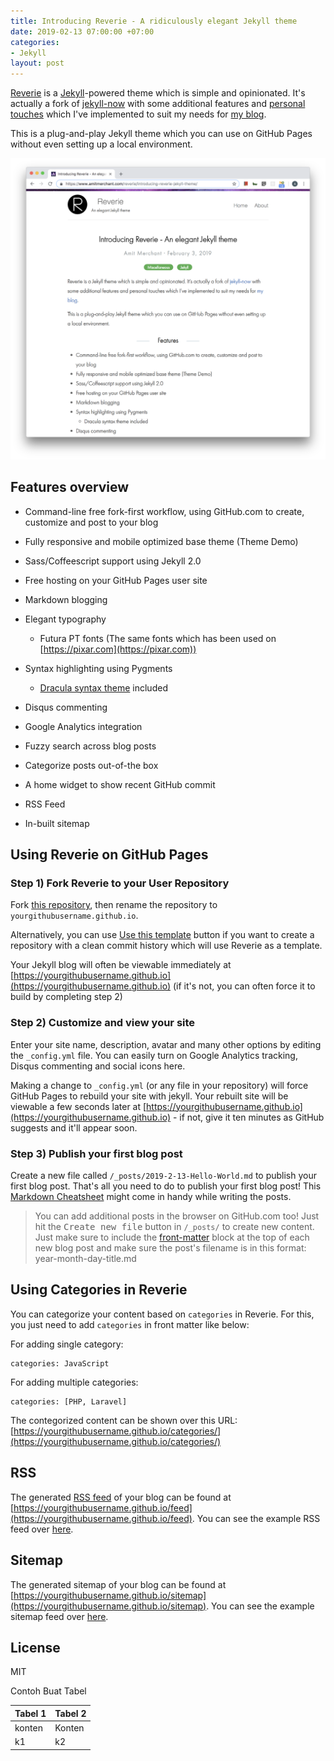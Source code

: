 ```yaml
---
title: Introducing Reverie - A ridiculously elegant Jekyll theme
date: 2019-02-13 07:00:00 +07:00
categories:
- Jekyll
layout: post
---
```


[Reverie](https://github.com/amitmerchant1990/reverie) is a [Jekyll](https://jekyllrb.com/)-powered theme which is simple and opinionated. It's actually a fork of [jekyll-now](https://github.com/barryclark/jekyll-now) with some additional features and [personal touches](https://github.com/amitmerchant1990/amitmerchant1990.github.io) which I've implemented to suit my needs for [my blog](https://www.amitmerchant.com).

This is a plug-and-play Jekyll theme which you can use on GitHub Pages without even setting up a local environment.

![](/images/reverie-demo.png)

## Features overview

* Command-line free fork-first workflow, using GitHub.com to create, customize and post to your blog

* Fully responsive and mobile optimized base theme (Theme Demo)

* Sass/Coffeescript support using Jekyll 2.0

* Free hosting on your GitHub Pages user site

* Markdown blogging

* Elegant typography

  * Futura PT fonts (The same fonts which has been used on [https://pixar.com](https://pixar.com))

* Syntax highlighting using Pygments

  * [Dracula syntax theme](https://draculatheme.com/) included

* Disqus commenting

* Google Analytics integration

* Fuzzy search across blog posts

* Categorize posts out-of-the box

* A home widget to show recent GitHub commit

* RSS Feed

* In-built sitemap

## Using Reverie on GitHub Pages

### Step 1) Fork Reverie to your User Repository

Fork [this repository](https://github.com/amitmerchant1990/reverie), then rename the repository to `yourgithubusername.github.io`.

Alternatively, you can use [Use this template](https://github.com/amitmerchant1990/reverie/generate) button if you want to create a repository with a clean commit history which will use Reverie as a template.

Your Jekyll blog will often be viewable immediately at [https://yourgithubusername.github.io](https://yourgithubusername.github.io) (if it's not, you can often force it to build by completing step 2)

### Step 2) Customize and view your site

Enter your site name, description, avatar and many other options by editing the `_config.yml` file. You can easily turn on Google Analytics tracking, Disqus commenting and social icons here.

Making a change to `_config.yml` (or any file in your repository) will force GitHub Pages to rebuild your site with jekyll. Your rebuilt site will be viewable a few seconds later at [https://yourgithubusername.github.io](https://yourgithubusername.github.io) - if not, give it ten minutes as GitHub suggests and it'll appear soon.

### Step 3) Publish your first blog post

Create a new file called `/_posts/2019-2-13-Hello-World.md` to publish your first blog post. That's all you need to do to publish your first blog post! This [Markdown Cheatsheet](https://github.com/adam-p/markdown-here/wiki/Markdown-Cheatsheet) might come in handy while writing the posts.

> You can add additional posts in the browser on GitHub.com too! Just hit the <kbd>Create new file</kbd> button in `/_posts/` to create new content. Just make sure to include the [front-matter](http://jekyllrb.com/docs/frontmatter/) block at the top of each new blog post and make sure the post's filename is in this format: year-month-day-title.md

## Using Categories in Reverie

You can categorize your content based on `categories` in Reverie. For this, you just need to add `categories` in front matter like below:

For adding single category:

    categories: JavaScript

For adding multiple categories:

    categories: [PHP, Laravel]

The contegorized content can be shown over this URL: [https://yourgithubusername.github.io/categories/](https://yourgithubusername.github.io/categories/)

## RSS

The generated [RSS feed](https://en.wikipedia.org/wiki/RSS) of your blog can be found at [https://yourgithubusername.github.io/feed](https://yourgithubusername.github.io/feed). You can see the example RSS feed over [here](https://www.amitmerchant.com/feed).

## Sitemap

The generated sitemap of your blog can be found at [https://yourgithubusername.github.io/sitemap](https://yourgithubusername.github.io/sitemap). You can see the example sitemap feed over [here](https://www.amitmerchant.com/sitemap).

## License

MIT

Contoh Buat Tabel

| Tabel 1 | Tabel 2 |
| ------- | ------- |
| konten  | Konten  |
| k1      | k2      |